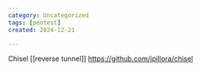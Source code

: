 ```yaml
---
category: Uncategorized
tags: [pentest]
created: 2024-12-21

---
```

Chisel [[reverse tunnel]]
https://github.com/jpillora/chisel